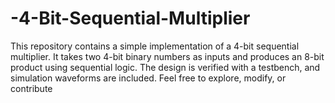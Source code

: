 # -4-Bit-Sequential-Multiplier
This repository contains a simple implementation of a 4-bit sequential multiplier. It takes two 4-bit binary numbers as inputs and produces an 8-bit product using sequential logic. The design is verified with a testbench, and simulation waveforms are included. Feel free to explore, modify, or contribute
